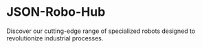 # JSON-Robo-Hub
Discover our cutting-edge range of specialized robots designed to revolutionize industrial processes.
